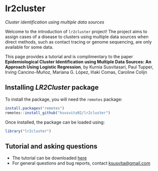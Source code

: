 # lr2cluster
*Cluster identification using multiple data sources*


Welcome to the introduction of `lr2cluster` project! The project aims to assign cases of a disease to clusters using multiple data sources when direct methods, such as contact tracing or genome sequencing, are only available for some data.

This page provides a tutorial and is complimentary to the paper 
**Epidemiological Cluster Identification using Multiple Data Sources: An Approach Using Logistic Regression**, by
Kurnia Susvitasari, Paul Tupper, Irving Cancino-Muñoz, Mariana G. López, Iñaki Comas, Caroline Colijn


## Installing *LR2Cluster* package
To install the package, you will need the `remotes` package:

```r
install.packages("remotes")
remotes::install_github("ksusvita92/lr2cluster")
```


Once installed, the package can be loaded using:

```r
library("lr2cluster")
```

## Tutorial and asking questions
- The tutorial can be downloaded [here](https://github.com/ksusvita92/lr2cluster/blob/master/Tutorial/Tutorial.pdf)
- For general questions and bug reports, contact <ksusvita@gmail.com>
